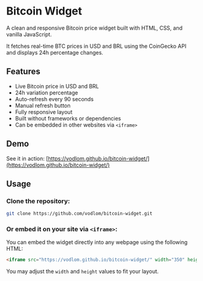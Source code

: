 # Bitcoin Widget

A clean and responsive Bitcoin price widget built with HTML, CSS, and vanilla JavaScript.

It fetches real-time BTC prices in USD and BRL using the CoinGecko API and displays 24h percentage changes.

## Features

- Live Bitcoin price in USD and BRL  
- 24h variation percentage  
- Auto-refresh every 90 seconds  
- Manual refresh button  
- Fully responsive layout  
- Built without frameworks or dependencies  
- Can be embedded in other websites via `<iframe>`

## Demo

See it in action: [https://vodlom.github.io/bitcoin-widget/](https://vodlom.github.io/bitcoin-widget/)

## Usage

### Clone the repository:

```bash
git clone https://github.com/vodlom/bitcoin-widget.git
```

### Or embed it on your site via `<iframe>`:

You can embed the widget directly into any webpage using the following HTML:

```html
<iframe src="https://vodlom.github.io/bitcoin-widget/" width="350" height="220" style="border:none; overflow:hidden;" loading="lazy"></iframe>
```

You may adjust the `width` and `height` values to fit your layout.
